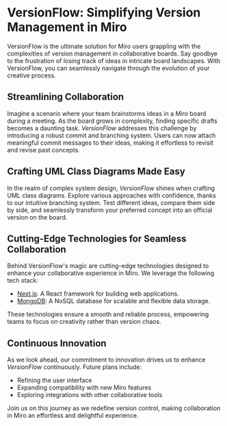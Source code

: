# VersionFlow: Simplifying Version Management in Miro

VersionFlow is the ultimate solution for Miro users grappling with the complexities of version management in collaborative boards. Say goodbye to the frustration of losing track of ideas in intricate board landscapes. With VersionFlow, you can seamlessly navigate through the evolution of your creative process.

## Streamlining Collaboration

Imagine a scenario where your team brainstorms ideas in a Miro board during a meeting. As the board grows in complexity, finding specific drafts becomes a daunting task. *VersionFlow* addresses this challenge by introducing a robust commit and branching system. Users can now attach meaningful commit messages to their ideas, making it effortless to revisit and revise past concepts.

## Crafting UML Class Diagrams Made Easy

In the realm of complex system design, *VersionFlow* shines when crafting UML class diagrams. Explore various approaches with confidence, thanks to our intuitive branching system. Test different ideas, compare them side by side, and seamlessly transform your preferred concept into an official version on the board.

## Cutting-Edge Technologies for Seamless Collaboration

Behind VersionFlow's magic are cutting-edge technologies designed to enhance your collaborative experience in Miro. We leverage the following tech stack:

- [Next.js](https://nextjs.org/): A React framework for building web applications.
- [MongoDB](https://www.mongodb.com/): A NoSQL database for scalable and flexible data storage.

These technologies ensure a smooth and reliable process, empowering teams to focus on creativity rather than version chaos.

## Continuous Innovation

As we look ahead, our commitment to innovation drives us to enhance *VersionFlow* continuously. Future plans include:

- Refining the user interface
- Expanding compatibility with new Miro features
- Exploring integrations with other collaborative tools

Join us on this journey as we redefine version control, making collaboration in Miro an effortless and delightful experience.